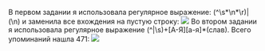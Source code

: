 В первом задании я использовала регулярное выражение: (^\s*\n*\r)|(\n) и заменила все вхождения на пустую строку: 
![](https://github.com/xristi4irina/results.txt/blob/master/%D0%B7%D0%B0%D0%B4%D0%B0%D0%BD%D0%B8%D0%B5%201.jpg?raw=true)
Во втором задании я использовала регулярное выражение (^|\s)+[А-Я][а-я]*(слав). Всего упоминаний нашла 471:
![](https://github.com/xristi4irina/results.txt/blob/master/%D0%B7%D0%B0%D0%B4%D0%B0%D0%BD%D0%B8%D0%B5%202.jpg?raw=true)
